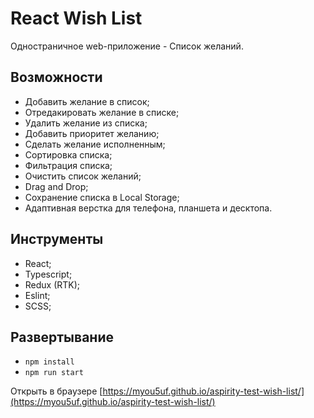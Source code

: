 # React Wish List

Одностраничное web-приложение - Список желаний.

## Возможности

- Добавить желание в список;
- Отредакировать желание в списке;
- Удалить желание из списка;
- Добавить приоритет желанию;
- Сделать желание исполненным;
- Сортировка списка;
- Фильтрация списка;
- Очистить список желаний;
- Drag and Drop;
- Сохранение списка в Local Storage;
- Адаптивная верстка для телефона, планшета и десктопа.

## Инструменты

- React;
- Typescript;
- Redux (RTK);
- Eslint;
- SCSS;

## Развертывание

-   `npm install`
-   `npm run start`


Открыть в браузере [https://myou5uf.github.io/aspirity-test-wish-list/](https://myou5uf.github.io/aspirity-test-wish-list/)
